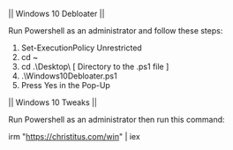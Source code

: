 || Windows 10 Debloater ||

Run Powershell as an administrator and follow these steps:

1. Set-ExecutionPolicy Unrestricted
2. cd ~
3. cd .\Desktop\   [ Directory to the .ps1 file ]
4. .\Windows10Debloater.ps1
5. Press Yes in the Pop-Up





|| Windows 10 Tweaks ||

Run Powershell as an administrator then run this command:

irm "https://christitus.com/win" | iex
